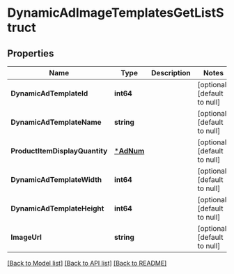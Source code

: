 # DynamicAdImageTemplatesGetListStruct

## Properties
Name | Type | Description | Notes
------------ | ------------- | ------------- | -------------
**DynamicAdTemplateId** | **int64** |  | [optional] [default to null]
**DynamicAdTemplateName** | **string** |  | [optional] [default to null]
**ProductItemDisplayQuantity** | [***AdNum**](AdNum.md) |  | [optional] [default to null]
**DynamicAdTemplateWidth** | **int64** |  | [optional] [default to null]
**DynamicAdTemplateHeight** | **int64** |  | [optional] [default to null]
**ImageUrl** | **string** |  | [optional] [default to null]

[[Back to Model list]](../README.md#documentation-for-models) [[Back to API list]](../README.md#documentation-for-api-endpoints) [[Back to README]](../README.md)


